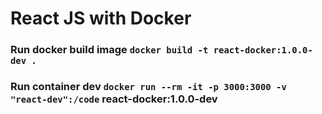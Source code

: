 # React JS with Docker

### Run docker build image `docker build -t react-docker:1.0.0-dev .`

### Run container dev `docker run --rm -it -p 3000:3000 -v "react-dev":/code` react-docker:1.0.0-dev
